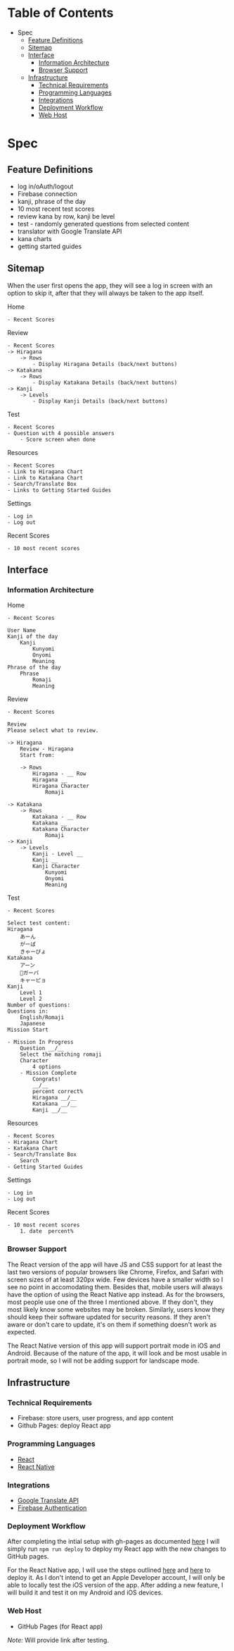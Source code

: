 # Table of Contents

* Spec
    * [Feature Definitions](#feature-definitions)
    * [Sitemap](#sitemap)
    * [Interface](#interface)
        * [Information Architecture](#information-architecture)
        * [Browser Support](#browser-support)
    * [Infrastructure](#infrastructure)
        * [Technical Requirements](#technical-requirements)
        * [Programming Languages](#programming-languages)
        * [Integrations](#integrations)
        * [Deployment Workflow](#development-workflow)
        * [Web Host](#web-host)

# Spec

## Feature Definitions

* log in/oAuth/logout
* Firebase connection
* kanji, phrase of the day
* 10 most recent test scores
* review kana by row, kanji be level
* test - randomly generated questions from selected content
* translator with Google Translate API
* kana charts
* getting started guides

## Sitemap

When the user first opens the app, they will see a log in screen with an option to skip it, after that they will always be taken to the app itself.

Home

    - Recent Scores

Review 

    - Recent Scores
    -> Hiragana
        -> Rows
            - Display Hiragana Details (back/next buttons)
    -> Katakana
        -> Rows
            - Display Katakana Details (back/next buttons)
    -> Kanji
        -> Levels
            - Display Kanji Details (back/next buttons)

Test
    
    - Recent Scores
    - Question with 4 possible answers
        - Score screen when done

Resources

    - Recent Scores
    - Link to Hiragana Chart
    - Link to Katakana Chart
    - Search/Translate Box
    - Links to Getting Started Guides

Settings

    - Log in
    - Log out

Recent Scores

    - 10 most recent scores

## Interface

### Information Architecture

Home
    
    - Recent Scores

    User Name
    Kanji of the day
        Kanji
            Kunyomi
            Onyomi
            Meaning
    Phrase of the day
        Phrase
            Romaji
            Meaning

Review 

    - Recent Scores

    Review
    Please select what to review.

    -> Hiragana
        Review - Hiragana
        Start from:

        -> Rows
            Hiragana - __ Row
            Hiragana __
            Hiragana Character
                Romaji

    -> Katakana
        -> Rows
            Katakana - __ Row
            Katakana __
            Katakana Character
                Romaji
    -> Kanji
        -> Levels
            Kanji - Level __
            Kanji __
            Kanji Character
                Kunyomi
                Onyomi
                Meaning
Test
    
    - Recent Scores

    Select test content:
    Hiragana
        あーん
        がーぱ
        きゃーぴょ
    Katakana
        アーン
        ガーパ
        キャーピョ
    Kanji
        Level 1
        Level 2
    Number of questions:
    Questions in:
        English/Romaji
        Japanese
    Mission Start

    - Mission In Progress
        Question __/__
        Select the matching romaji
        Character
            4 options
        - Mission Complete
            Congrats!
            __/__
            percent correct%
            Hiragana __/__
            Katakana __/__
            Kanji __/__

Resources

    - Recent Scores
    - Hiragana Chart
    - Katakana Chart
    - Search/Translate Box
        Search
    - Getting Started Guides

Settings

    - Log in
    - Log out

Recent Scores

    - 10 most recent scores
        1. date  percent%

### Browser Support

The React version of the app will have JS and CSS support for at least the last two versions of popular browsers like Chrome, Firefox, and Safari with screen sizes of at least 320px wide. Few devices have a smaller width so I see no point in accomodating them. Besides that, mobile users will always have the option of using the React Native app instead. As for the browsers, most people use one of the three I mentioned above. If they don't, they most likely know some websites may be broken. Similarly, users know they should keep their software updated for security reasons. If they aren't aware or don't care to update, it's on them if something doesn't work as expected.

The React Native version of this app will support portrait mode in iOS and Android. Because of the nature of the app, it will look and be most usable in portrait mode, so I will not be adding support for landscape mode.

## Infrastructure

### Technical Requirements

* Firebase: store users, user progress, and app content
* Github Pages: deploy React app


### Programming Languages

* [React](https://reactjs.org/)
* [React Native](https://facebook.github.io/react-native/)

### Integrations

* [Google Translate API](https://cloud.google.com/translate/docs/quickstart)
* [Firebase Authentication](https://firebase.google.com/docs/auth/)

### Deployment Workflow

After completing the intial setup with gh-pages as documented [here](https://github.com/gitname/react-gh-pages) I will simply run `npm run deploy` to deploy my React app with the new changes to GitHub pages.

For the React Native app, I will use the steps outlined [here](https://www.christianengvall.se/react-native-build-for-ios-app-store/) and [here](https://codeburst.io/how-to-deploy-a-create-react-native-app-to-the-appstore-229a8fa36fb1) to deploy it. As I don't intend to get an Apple Developer account, I will only be able to locally test the iOS version of the app. After adding a new feature, I will build it and test it on my Android and iOS devices.

### Web Host

* GitHub Pages (for React app)

*Note:* Will provide link after testing.